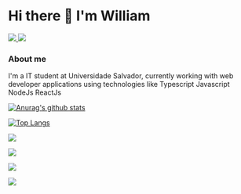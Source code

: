 # Hi there 👋 I'm William 
<a href='mailto:williamgamer29@gmail.com'> <img src='https://img.shields.io/badge/Gmail-D14836?style=for-the-badge&logo=gmail&logoColor=white'/> </a>  <a href='https://www.linkedin.com/in/william-dos-santos-santana-18099a1b2/'> <img src='https://img.shields.io/badge/LinkedIn-0077B5?style=for-the-badge&logo=linkedin&logoColor=white'/> </a>
### About me
I'm a IT student at Universidade Salvador, currently working with web developer applications using technologies like Typescript Javascript NodeJs ReactJs


[![Anurag's github stats](https://github-readme-stats.vercel.app/api?username=smurf455&count_private=true&show_icons=true&theme=radical)](https://github.com/smurf455/)

[![Top Langs](https://github-readme-stats.vercel.app/api/top-langs/?username=smurf455&layout=compact&theme=radical)](https://github.com/smurf455/)

<p> <img src="https://img.shields.io/badge/JavaScript-F7DF1E?style=for-the-badge&logo=javascript&logoColor=black"></p> <p> <img src="https://img.shields.io/badge/TypeScript-007ACC?style=for-the-badge&logo=typescript&logoColor=white"></p> <p> <img src="https://img.shields.io/badge/Node.js-43853D?style=for-the-badge&logo=node.js&logoColor=white"></p> <p> <img src="https://img.shields.io/badge/React-20232A?style=for-the-badge&logo=react&logoColor=61DAFB"></p>
	





